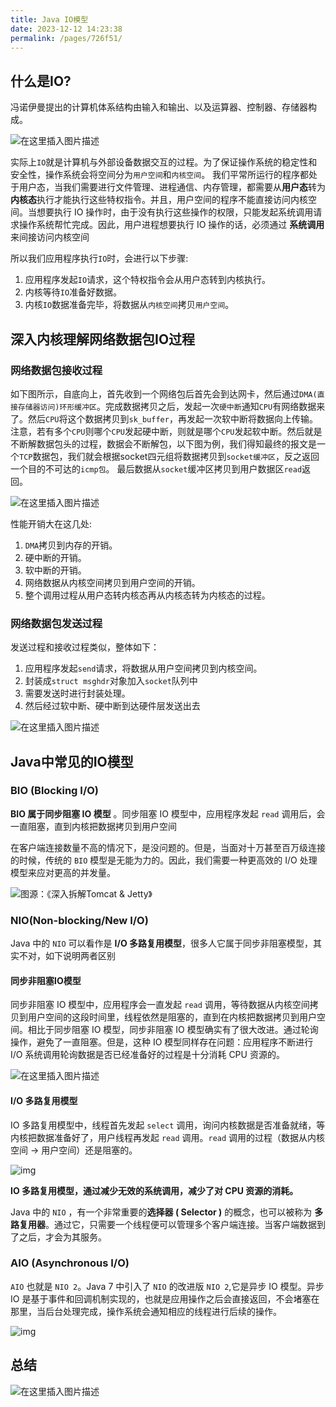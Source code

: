 ```yaml
---
title: Java IO模型
date: 2023-12-12 14:23:38
permalink: /pages/726f51/
---
```


## 什么是IO?

冯诺伊曼提出的计算机体系结构由输入和输出、以及运算器、控制器、存储器构成。

![在这里插入图片描述](https://upload.yolo912.icu/mdImage/img202304071057593.png)

实际上`IO`就是计算机与外部设备数据交互的过程。为了保证操作系统的稳定性和安全性，操作系统会将空间分为`用户空间`和`内核空间`。 我们平常所运行的程序都处于用户态，当我们需要进行文件管理、进程通信、内存管理，都需要从**用户态**转为**内核态**执行才能执行这些特权指令。并且，用户空间的程序不能直接访问内核空间。当想要执行 IO 操作时，由于没有执行这些操作的权限，只能发起系统调用请求操作系统帮忙完成。因此，用户进程想要执行 IO 操作的话，必须通过 **系统调用** 来间接访问内核空间

所以我们应用程序执行`IO`时，会进行以下步骤:

1. 应用程序发起`IO`请求，这个特权指令会从用户态转到内核执行。
2. 内核等待`IO`准备好数据。
3. 内核`IO`数据准备完毕，将数据从`内核空间`拷贝`用户空间`。



## 深入内核理解网络数据包IO过程

### 网络数据包接收过程

如下图所示，自底向上，首先收到一个网络包后首先会到达网卡，然后通过`DMA(直接存储器访问)环形缓冲区`。完成数据拷贝之后，发起一次`硬中断`通知`CPU`有网络数据来了。然后`CPU`将这个数据拷贝到`sk_buffer`，再发起一次软中断将数据向上传输。注意，若有多个`CPU`则哪个`CPU`发起硬中断，则就是哪个`CPU`发起软中断。然后就是不断解数据包头的过程，数据会不断解包，以下图为例，我们得知最终的报文是一个`TCP`数据包，我们就会根据socket四元组将数据拷贝到`socket缓冲区`，反之返回一个目的不可达的`icmp包`。 最后数据从`socket`缓冲区拷贝到用户数据区`read`返回。

![在这里插入图片描述](https://upload.yolo912.icu/mdImage/img202304071057686.png)

性能开销大在这几处:

1. `DMA`拷贝到内存的开销。
2. 硬中断的开销。
3. 软中断的开销。
4. 网络数据从内核空间拷贝到用户空间的开销。
5. 整个调用过程从用户态转内核态再从内核态转为内核态的过程。

### 网络数据包发送过程

发送过程和接收过程类似，整体如下：

1. 应用程序发起`send`请求，将数据从用户空间拷贝到内核空间。
2. 封装成`struct msghdr`对象加入`socket`队列中
3. 需要发送时进行封装处理。
4. 然后经过软中断、硬中断到达硬件层发送出去

![在这里插入图片描述](https://upload.yolo912.icu/mdImage/img202304071057348.png)



## Java中常见的IO模型

### BIO (Blocking I/O)

**BIO 属于同步阻塞 IO 模型** 。同步阻塞 IO 模型中，应用程序发起 `read` 调用后，会一直阻塞，直到内核把数据拷贝到用户空间

在客户端连接数量不高的情况下，是没问题的。但是，当面对十万甚至百万级连接的时候，传统的 `BIO` 模型是无能为力的。因此，我们需要一种更高效的 I/O 处理模型来应对更高的并发量。

![图源：《深入拆解Tomcat & Jetty》](https://upload.yolo912.icu/mdImage/6a9e704af49b4380bb686f0c96d33b81~tplv-k3u1fbpfcp-watermark.png)

### NIO(Non-blocking/New I/O)

Java 中的 `NIO` 可以看作是 **I/O 多路复用模型**，很多人它属于同步非阻塞模型，其实不对，如下说明两者区别



#### 同步非阻塞IO模型

同步非阻塞 IO 模型中，应用程序会一直发起 `read` 调用，等待数据从内核空间拷贝到用户空间的这段时间里，线程依然是阻塞的，直到在内核把数据拷贝到用户空间。相比于同步阻塞 IO 模型，同步非阻塞 IO 模型确实有了很大改进。通过轮询操作，避免了一直阻塞。但是，这种 IO 模型同样存在问题：应用程序不断进行 I/O 系统调用轮询数据是否已经准备好的过程是十分消耗 CPU 资源的。

![在这里插入图片描述](https://upload.yolo912.icu/mdImage/img202304071057274.png)



#### **I/O 多路复用模型** 

IO 多路复用模型中，线程首先发起 `select` 调用，询问内核数据是否准备就绪，等内核把数据准备好了，用户线程再发起 `read` 调用。`read` 调用的过程（数据从内核空间 -> 用户空间）还是阻塞的。

![img](https://upload.yolo912.icu/mdImage/88ff862764024c3b8567367df11df6ab~tplv-k3u1fbpfcp-watermark.png)

**IO 多路复用模型，通过减少无效的系统调用，减少了对 CPU 资源的消耗。**

Java 中的 `NIO` ，有一个非常重要的**选择器 ( Selector )** 的概念，也可以被称为 **多路复用器**。通过它，只需要一个线程便可以管理多个客户端连接。当客户端数据到了之后，才会为其服务。



### AIO (Asynchronous I/O)

`AIO` 也就是 `NIO 2`。Java 7 中引入了 `NIO` 的改进版 `NIO 2`,它是异步 IO 模型。异步 IO 是基于事件和回调机制实现的，也就是应用操作之后会直接返回，不会堵塞在那里，当后台处理完成，操作系统会通知相应的线程进行后续的操作。

![img](https://upload.yolo912.icu/mdImage/3077e72a1af049559e81d18205b56fd7~tplv-k3u1fbpfcp-watermark.png)

## 总结

![在这里插入图片描述](https://upload.yolo912.icu/mdImage/img202304071058066.png)
